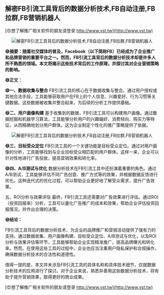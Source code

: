 ## **解密FB引流工具背后的数据分析技术,FB自动注册,FB拉群,FB营销机器人**

[😍想了解推广相关软件的朋友请登录 http://www.vst.tw](http://www.vst.tw)

 <center><img src="https://vst.tw/MP4/tuiguang/png/8.png" alt="解密FB引流工具背后的数据分析技术,FB自动注册,FB拉群,FB营销机器人"></center>

**😄摘要：随着社交媒体的普及，Facebook（以下简称FB）已经成为了企业推广和品牌营销的重要平台之一。然而，FB引流工具背后的数据分析技术却是许多人所不熟悉的领域。本文将揭示这些技术背后的工作原理，并探讨其对企业营销策略的影响。**

**😄正文：**

**😄一、数据收集与整合**
FB引流工具的核心在于数据收集与整合。通过用户授权或其他合法手段，工具能够获取用户在FB上的个人信息、兴趣爱好、行为习惯等关键数据。这些数据被收集并整合起来，为后续的分析工作提供基础。

**😄二、用户画像构建**
基于收集到的数据，FB引流工具可以构建用户画像。通过数据挖掘和机器学习算法，工具能够分析用户的兴趣偏好、消费倾向、购买力等特征，从而精确地划分用户群体。这为企业制定个性化的推广策略提供了依据。

 <center><img src="https://vst.tw/MP4/tuiguang/png/3.png" alt="解密FB引流工具背后的数据分析技术,FB自动注册,FB拉群,FB营销机器人"></center>

**😄三、目标受众定位**
FB引流工具的一个关键功能是目标受众定位。通过对用户画像的分析，工具能够找到与企业目标受众相匹配的用户群体。这样一来，企业可以针对性地进行广告投放，提高营销效果和转化率。

**😄四、A/B测试与优化**
数据分析技术在FB引流工具中还扮演着重要的角色。通过A/B测试，工具能够评估不同广告创意、推广方式等的效果，并根据数据反馈进行优化。这种迭代式的优化过程，可以帮助企业更好地了解受众需求，提升广告效果。

五、ROI分析与效果评估
最终，FB引流工具还需要对广告效果进行评估。通过ROI（投资回报率）分析，工具可以量化广告推广的成本和效果，帮助企业评估投资回报情况，并作出合理的决策。

**😄结论：**

FB引流工具背后的数据分析技术，为企业的品牌推广和营销活动提供了强有力的支持。通过数据收集、用户画像构建、目标受众定位、A/B测试与优化，以及ROI分析与效果评估等环节，工具能够帮助企业实现精准推广，提高品牌曝光和转化率。然而，在使用这些工具的过程中，企业也应当注重用户隐私保护和合规操作，确保数据分析技术的合法性和道德性。

值得一提的是，本文并未涉及FB引流工具的具体名称和具体技术细节，仅就数据分析技术的应用进行了探讨。对于企业来说，熟悉并善用这些数据分析技术，将有助于提升营销效果，取得更好的商业成果。

[😍想了解推广相关软件的朋友请登录 http://www.vst.tw](http://www.vst.tw)



